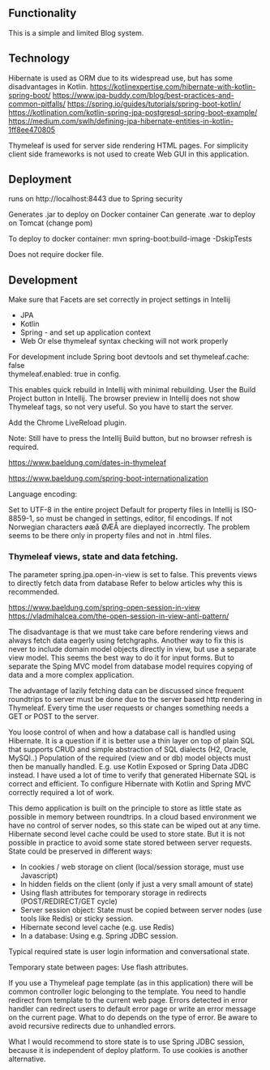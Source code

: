 ## Functionality
This is a simple and limited Blog system.
## Technology
Hibernate is used as ORM due to its widespread use, but has some disadvantages in Kotlin.
https://kotlinexpertise.com/hibernate-with-kotlin-spring-boot/
https://www.jpa-buddy.com/blog/best-practices-and-common-pitfalls/
https://spring.io/guides/tutorials/spring-boot-kotlin/
https://kotlination.com/kotlin-spring-jpa-postgresql-spring-boot-example/
https://medium.com/swlh/defining-jpa-hibernate-entities-in-kotlin-1ff8ee470805

Thymeleaf is used for server side rendering HTML pages. For simplicity 
client side frameworks is not used to create Web GUI in this application.

## Deployment
runs on http://localhost:8443 due to Spring security

Generates .jar to deploy on Docker container
Can generate .war to deploy on Tomcat (change pom)

To deploy to docker container:
mvn spring-boot:build-image -DskipTests

Does not require docker file.

## Development
Make sure that Facets are set correctly in project settings in Intellij
- JPA
- Kotlin
- Spring - and set up application context
- Web
Or else thymeleaf syntax checking will not work properly

For development include Spring boot devtools and set
thymeleaf.cache: false           
thymeleaf.enabled: true
in config.

This enables quick rebuild in Intellij with minimal rebuilding.
User the Build Project button in Intellij. The browser preview in Intellij 
does not show Thymeleaf tags, so not very useful. So you have to start the 
server.

Add the Chrome LiveReload plugin.

Note: Still have to press the Intellij Build button, but no browser refresh is required.

https://www.baeldung.com/dates-in-thymeleaf

https://www.baeldung.com/spring-boot-internationalization

Language encoding:

Set to UTF-8 in the entire project
Default for property files in Intellij is ISO-8859-1, so must be changed  in 
settings, editor, fil encodings. If not Norwegian characters øæå ØÆÅ are 
dieplayed incorrectly. The problem seems to be there only in property files 
and not in .html files.

### Thymeleaf views, state and data fetching.

The parameter spring.jpa.open-in-view is set to false.
This prevents views to directly fetch data from database
Refer to below articles why this is recommended.

https://www.baeldung.com/spring-open-session-in-view
https://vladmihalcea.com/the-open-session-in-view-anti-pattern/

The disadvantage is that we must take care before rendering views and always fetch data eagerly using fetchgraphs.
Another way to fix this is never to include domain model objects directly in view, but use a separate view model.
This seems the best way to do it for input forms. But to separate the Sping MVC model from database model requires 
copying of data and a more complex application.

The advantage of lazily fetching data can be discussed since frequent roundtrips to server must be done due to 
the server based http rendering in Thymeleaf.  Every time the user requests or changes something needs a GET or POST to
the server.

You loose control of when and how a database call is handled using Hibernate. It is a question if it is better 
use a thin layer on top of plain SQL that supports CRUD and simple abstraction of SQL dialects (H2, Oracle, MySQl..)
Population of the required (view and or db) model objects must then be manually handled.
E.g. use Kotlin Exposed or Spring Data JDBC instead. I have used a lot of time
to verify that generated Hibernate SQL is correct and efficient. To configure Hibernate with Kotlin and Spring MVC 
correctly required a lot of work.

This demo application is built on the principle to store as little state as possible in memory between roundtrips.
In a cloud based environment we have no control of server nodes, so this state can be wiped out at any time. Hibernate 
second level cache could be used to store state. But it is not possible in practice to avoid some state stored between
server requests. State could be preserved in different ways:
- In cookies / web storage on client (local/session storage, must use Javascript)
- In hidden fields on the client (only if just a very small amount of state)
- Using flash attributes for temporary storage in redirects (POST/REDIRECT/GET cycle)
- Server session object: State must be copied between server nodes (use tools like Redis) or sticky session.
- Hibernate second level cache (e.g. use Redis)
- In a database: Using e.g. Spring JDBC session.

Typical required state is user login information and conversational state. 

Temporary state between pages: Use flash attributes.

If you use a Thymeleaf page template (as in this application) there will be common controller logic belonging to the 
template. You need to handle redirect from template to the current web page. Errors detected in error handler
can redirect users to default error page or write an error message on the current page. What to do depends on the type
of error. Be aware to avoid recursive redirects due to unhandled errors.

What I would recommend to store state is to use Spring JDBC session, because it is independent of deploy platform.
To use cookies is another alternative.







